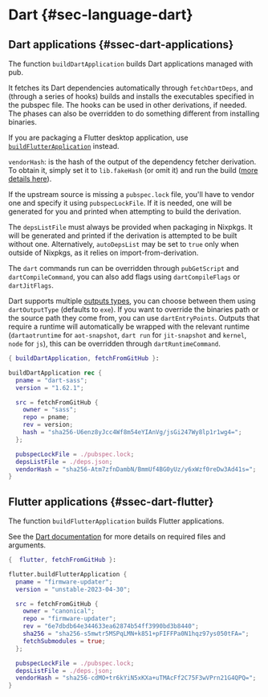 # Dart {#sec-language-dart}

## Dart applications {#ssec-dart-applications}

The function `buildDartApplication` builds Dart applications managed with pub.

It fetches its Dart dependencies automatically through `fetchDartDeps`, and (through a series of hooks) builds and installs the executables specified in the pubspec file. The hooks can be used in other derivations, if needed. The phases can also be overridden to do something different from installing binaries.

If you are packaging a Flutter desktop application, use [`buildFlutterApplication`](#ssec-dart-flutter) instead.

`vendorHash`: is the hash of the output of the dependency fetcher derivation. To obtain it, simply set it to `lib.fakeHash` (or omit it) and run the build ([more details here](#sec-source-hashes)).

If the upstream source is missing a `pubspec.lock` file, you'll have to vendor one and specify it using `pubspecLockFile`. If it is needed, one will be generated for you and printed when attempting to build the derivation.

The `depsListFile` must always be provided when packaging in Nixpkgs. It will be generated and printed if the derivation is attempted to be built without one. Alternatively, `autoDepsList` may be set to `true` only when outside of Nixpkgs, as it relies on import-from-derivation.

The `dart` commands run can be overridden through `pubGetScript` and `dartCompileCommand`, you can also add flags using `dartCompileFlags` or `dartJitFlags`.

Dart supports multiple [outputs types](https://dart.dev/tools/dart-compile#types-of-output), you can choose between them using `dartOutputType` (defaults to `exe`). If you want to override the binaries path or the source path they come from, you can use `dartEntryPoints`. Outputs that require a runtime will automatically be wrapped with the relevant runtime (`dartaotruntime` for `aot-snapshot`, `dart run` for `jit-snapshot` and `kernel`, `node` for `js`), this can be overridden through `dartRuntimeCommand`.

```nix
{ buildDartApplication, fetchFromGitHub }:

buildDartApplication rec {
  pname = "dart-sass";
  version = "1.62.1";

  src = fetchFromGitHub {
    owner = "sass";
    repo = pname;
    rev = version;
    hash = "sha256-U6enz8yJcc4Wf8m54eYIAnVg/jsGi247Wy8lp1r1wg4=";
  };

  pubspecLockFile = ./pubspec.lock;
  depsListFile = ./deps.json;
  vendorHash = "sha256-Atm7zfnDambN/BmmUf4BG0yUz/y6xWzf0reDw3Ad41s=";
}
```

## Flutter applications {#ssec-dart-flutter}

The function `buildFlutterApplication` builds Flutter applications.

See the [Dart documentation](#ssec-dart-applications) for more details on required files and arguments.

```nix
{  flutter, fetchFromGitHub }:

flutter.buildFlutterApplication {
  pname = "firmware-updater";
  version = "unstable-2023-04-30";

  src = fetchFromGitHub {
    owner = "canonical";
    repo = "firmware-updater";
    rev = "6e7dbdb64e344633ea62874b54ff3990bd3b8440";
    sha256 = "sha256-s5mwtr5MSPqLMN+k851+pFIFFPa0N1hqz97ys050tFA=";
    fetchSubmodules = true;
  };

  pubspecLockFile = ./pubspec.lock;
  depsListFile = ./deps.json;
  vendorHash = "sha256-cdMO+tr6kYiN5xKXa+uTMAcFf2C75F3wVPrn21G4QPQ=";
}
```
